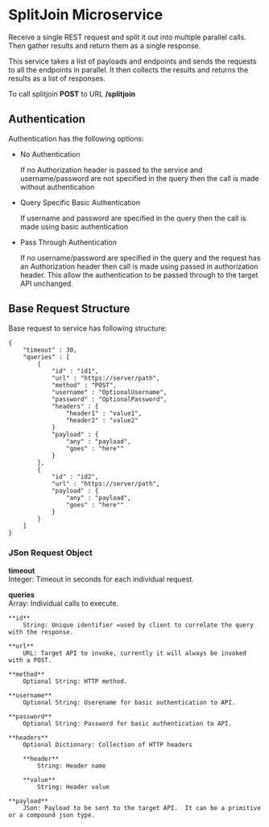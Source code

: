 # SplitJoin Microservice
Receive a single REST request and split it out into multiple parallel calls.
Then gather results and return them as a single response.

This service takes a list of payloads and endpoints and sends the requests to all the endpoints in parallel.
It then collects the results and returns the results as a list of responses.

To call splitjoin **POST** to URL **/splitjoin**

## Authentication
Authentication has the following options:
+ No Authentication

    If no Authorization header is passed to the service and username/password are not specified in the query then the call is made without authentication
+ Query Specific Basic Authentication

    If username and password are specified in the query then the call is made using basic authentication 
    
+ Pass Through Authentication

    If no username/password are specified in the query and the request has an Authorization header then call is made using passed in authorization header.
    This allow the authentication to be passed through to the target API unchanged. 

## Base Request Structure
Base request to service has following structure:

    {
        "timeout" : 30,
        "queries" : [
            {
		    	"id" : "id1",
			    "url" : "https://server/path",
			    "method" : "POST",
    			"username" : "OptionalUsername",
	    		"password" : "OptionalPassword",
	    		"headers" : {
	    		    "header1" : "value1",
	    		    "header2" : "value2"
	    		}
		    	"payload" : {
			        "any" : "payload",
			        "goes" : "here""
		        }
	        },
    	    {
			    "id" : "id2",
		        "url" : "https://server/path",
	    	    "payload" : {
    			    "any" : "payload",
			        "goes" : "here""
		        }
	        }
	    ]
    }

### JSon Request Object

**timeout**  
Integer: Timeout in seconds for each individual request.

**queries**  
Array: Individual calls to execute.

    **id**  
        String: Unique identifier =used by client to correlate the query with the response.

    **url**  
        URL: Target API to invoke, currently it will always be invoked with a POST.

    **method**  
        Optional String: HTTP method.

    **username**  
        Optional String: Userename for basic authentication to API.

    **password**  
        Optional String: Password for basic authentication to API.

    **headers**  
        Optional Dictionary: Collection of HTTP headers

        **header**  
            String: Header name

        **value**  
            String: Header value

    **payload**  
        JSon: Payload to be sent to the target API.  It can be a primitive or a compound json type.
